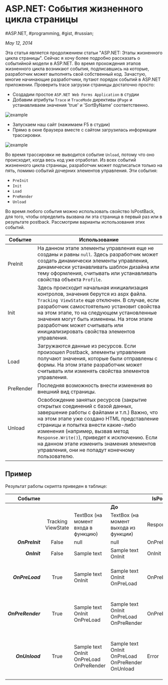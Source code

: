 # ASP.NET: События жизненного цикла страницы

#ASP.NET, #programming, #gist, #russian;

_May 12, 2014_

Эта статья является продолжением статьи "ASP.NET: Этапы жизненного цикла страницы". Сейчас я хочу более подробно рассказать о событийной модели в ASP.NET. Во время прохождения этапов жизненного цикла возникают события, подписавшись на которые, разработчик может выполнять свой собственный код. Зачастую, многие начинающие разработчики, путают порядок событий в ASP.NET приложении. 
Проверить trace загрузки страницы достаточно просто:

* Создадим простое ```ASP.NET Web Forms Application``` в студии
* Добавим атрибуты ```Trace``` и ```TraceMode``` директивы ```@Page``` и устанавливаем значения 'true' и 'SortByName' соответственно.

![example](http://2.bp.blogspot.com/-t8kJhuvsFzY/U2dzRQx22fI/AAAAAAAABA4/joxV8eAvuIE/s1600/Untitled.png)


* Запускаем наш сайт (нажимаем F5 в студии)
* Прямо в окне браузера вместе с сайтом загрузилась информации трассировки.

![example](http://4.bp.blogspot.com/-6tgWMi1IZHk/U2d3K3cYC7I/AAAAAAAABBE/vDJc1nhg8FU/s1600/22.png)

Во время трассировки не выводится событие ```Unload```, потому что оно происходит, когда весь код уже отработал. Из всех событий жизненного цикла страницы, разработчик может подписаться только на пять, помимо событий дочерних элементов управления. Эти события: 

* ```PreInit```
* ```Init```
* ```Load```
* ```PreRender```
* ```Unload```

Во время любого события можно использовать свойство IsPostBack, для того, чтобы определить вызвана ли эта страница в первый раз или в результате postback. Рассмотрим варианты использования этих событий.

| Событие | Использование |
| ------ | ----------- |
| PreInit | На данном этапе элементы управления еще не созданы и равны ```null```. Здесь разработчик может создать динамически элементы управления, динамически устанавливать шаблон дизайна или тему оформления, считывать или устанавливать свойства объекта ```Profile```. |
| Init | Здесь происходит начальная инициализация контролов, значения берутся из aspx файла. ```Tracking ViewState``` еще отключен. В случае, если разработчик самостоятельно установит свойства на этом этапе, то на следующем установленные значения могут быть изменены. На этом этапе разработчик может считывать или инициализировать свойства элементов управления. |
| Load | Загружаются данные из ресурсов. Если произошел Postback, элементы управления получают значения, которые были отправлены с формы. На этом этапе разработчик может считывать или изменять свойства элементов управления. |
| PreRender | Последняя возможность внести изменения во внешний вид страницы. |
| Unload | Освобождение занятых ресурсов (закрытие открытых соединений с базой данных, завершение работы с файлами и т.п.) Важно, что на этом этапе уже создано HTML представление страницы и попытка внести какие-либо изменения (например, вызвав метод ```Response.Write()```), приведет к исключению. Если на данном этапе изменить знамения элементов управления, они не попадут конечному пользователю. |

## Пример

<script src="https://gist.github.com/greybax/d4147fb046cf9b3cf7d3.js"></script> 

Результат работы скрипта приведен в таблице:

| Событие |||| IsPostBack |||||
| --------: | :------: | -------- | -------- | -------- | -------- | -------- | -------- | -------- |
|||| **До** |||| **После** ||
|| Tracking ViewState | TextBox (на момент входа в функцию) | TextBox (на момент выхода из функции) | Response.Write | Tracking ViewState | TextBox (на момент входа в функцию) | TextBox (на момент выхода из функции) | Response.Write |
| ***OnPreInit*** | False | null | null | OnPreInit | False | null | null | OnPreInit |
| ***OnInit*** | False | Sample text | Sample text OnInit | OnInit | False | Sample text | Sample text OnInit | OnInit |
| ***OnPreLoad*** | True | Sample text OnInit | Sample text OnInit OnPreLoad | OnPreLoad | True | Sample text OnInit OnPreLoad OnPreRender | Sample text OnInit OnPreLoad OnPreRender OnPreLoad | OnPreLoad |
| ***OnPreRender*** | True | Sample text OnInit OnPreLoad | Sample text OnInit OnPreLoad OnPreRender | OnPreRender | True | Sample text OnInit OnPreLoad OnPreRender OnPreLoad | Sample text OnInit OnPreLoad OnPreRender OnPreLoad OnPreRender | OnPreRender |
| ***OnUnload*** | True | Sample text OnInit OnPreLoad OnPreRender | Sample text OnInit OnPreLoad OnPreRender OnUnload | Error | True | Sample text OnInit OnPreLoad OnPreRender OnPreLoad OnPreRender | Sample text OnInit OnPreLoad OnPreRender OnPreLoad OnPreRender OnUnload | Error |